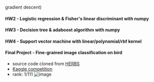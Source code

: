 gradient descent)
#### HW2 - Logistic regression & Fisher's linear discriminant with numpy
#### HW3 - Decision tree & adaboost algorithm with numpy
#### HW4 - Support vector machine with linear/polynomial/rbf kernel
#### Final Project - Fine-grained image classification on bird
- source code cloned from [HERBS](https://github.com/chou141253/FGVC-HERBS)
- [Kaggle competition](https://www.kaggle.com/competitions/nycu2023mlfinalproject)
- rank: 1/111
![image](https://github.com/stanleyshen2003/Intro.-to-ML/assets/80504001/20f84815-f0b8-4319-9337-dbc3ec16932f)
